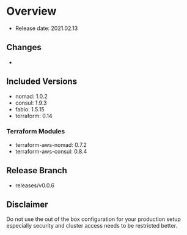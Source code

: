 # Overview

- Release date: 2021.02.13

## Changes

- 

## Included Versions

- nomad: 1.0.2
- consul: 1.9.3
- fabio: 1.5.15
- terraform: 0.14

### Terraform Modules

- terraform-aws-nomad: 0.7.2
- terraform-aws-consul: 0.8.4

## Release Branch

- releases/v0.0.6

## Disclaimer

Do not use the out of the box configuration for your production setup
especially security and cluster access needs to be restricted better.
